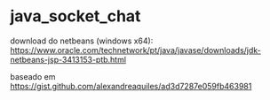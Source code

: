 # java_socket_chat

download do netbeans (windows x64): https://www.oracle.com/technetwork/pt/java/javase/downloads/jdk-netbeans-jsp-3413153-ptb.html

baseado em https://gist.github.com/alexandreaquiles/ad3d7287e059fb463981